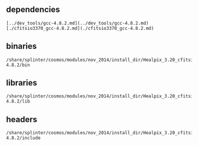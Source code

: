 ## dependencies

	[../dev_tools/gcc-4.8.2.md](../dev_tools/gcc-4.8.2.md)
	[./cfitsio3370_gcc-4.8.2.md](./cfitsio3370_gcc-4.8.2.md)

## binaries

	/share/splinter/cosmos/modules/nov_2014/install_dir/Healpix_3.20_cfitsio3370_gcc-4.8.2/bin

## libraries

	/share/splinter/cosmos/modules/nov_2014/install_dir/Healpix_3.20_cfitsio3370_gcc-4.8.2/lib

## headers

	/share/splinter/cosmos/modules/nov_2014/install_dir/Healpix_3.20_cfitsio3370_gcc-4.8.2/include
